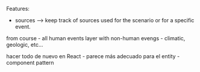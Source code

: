 Features:
- sources --> keep track of sources used for the scenario or for a specific event.

from course - all human events
layer with non-human evengs - climatic, geologic, etc...

hacer todo de nuevo en React - parece más adecuado para el entity - component pattern

